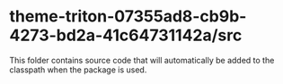 # theme-triton-07355ad8-cb9b-4273-bd2a-41c64731142a/src

This folder contains source code that will automatically be added to the classpath when
the package is used.
